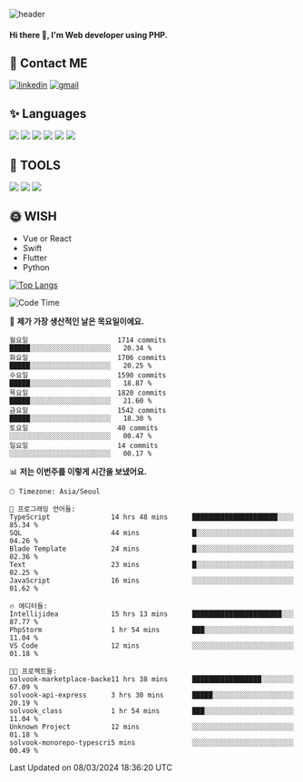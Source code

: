 ![header](https://capsule-render.vercel.app/api?type=waving&color=auto&height=300&section=header&text=Elin&fontSize=90&animation=twinkling)

#### Hi there 👋, I'm <b>Web developer</b> using PHP. ####

<!--
- 🔭 I’m currently working on Uniwill
- 🌱 I’m currently learning Vue or React or Python.
-->

<!---#### I am PHP developer --->

## 💌 Contact ME ###
[<img src='https://img.shields.io/badge/-EunjiKo-%230A66C2?style=flat-square&logo=LinkedIn&logoColor=white' alt='linkedin'>](https://www.linkedin.com/in/https://www.linkedin.com/in/eunji-ko-00a907164//)  [<img src='https://img.shields.io/badge/-einee214%40gmail.com-%23EA4335?style=flat-square&logo=Gmail&logoColor=white' alt='gmail'>](einee214@gmail.com)  


## ✨ Languages
<img src='https://img.shields.io/badge/-PHP-%23777BB4?style=for-the-badge&logo=PHP&logoColor=white'> <img src='https://img.shields.io/badge/-Laravel-%23FF2D20?style=for-the-badge&logo=Laravel&logoColor=white'> <img src='https://img.shields.io/badge/Jquery-%230769AD?style=for-the-badge&logo=Jquery&logoColor=white'> <img src='https://img.shields.io/badge/CSS3-%231572B6?style=for-the-badge&logo=CSS3&logoColor=white'> <img src='https://img.shields.io/badge/Bootstrap-%237952B3?style=for-the-badge&logo=Bootstrap&logoColor=white' > <img src='https://img.shields.io/badge/MySQL-%234479A1?style=for-the-badge&logo=MySQL&logoColor=white' >

## 🌷 TOOLS
<img src='https://img.shields.io/badge/PHPSTORM-%23000000?style=for-the-badge&logo=PhpStorm&logoColor=white' > <img src='https://img.shields.io/badge/GitLab-%23FCA121?style=for-the-badge&logo=GitLab&logoColor=white' > <img src='https://img.shields.io/badge/GitHub-%23181717?style=for-the-badge&logo=GitHub&logoColor=white'>


## 🌞 WISH
- Vue or React
- Swift
- Flutter
- Python


[![Top Langs](https://github-readme-stats.vercel.app/api/top-langs/?username=ein214&layout=compact)](https://github.com/anuraghazra/github-readme-stats)

<!--START_SECTION:waka-->
![Code Time](http://img.shields.io/badge/Code%20Time-3%2C321%20hrs%2043%20mins-blue)

📅 **제가 가장 생산적인 날은 목요일이에요.** 

```text
월요일                      1714 commits        █████░░░░░░░░░░░░░░░░░░░░   20.34 % 
화요일                      1706 commits        █████░░░░░░░░░░░░░░░░░░░░   20.25 % 
수요일                      1590 commits        █████░░░░░░░░░░░░░░░░░░░░   18.87 % 
목요일                      1820 commits        █████░░░░░░░░░░░░░░░░░░░░   21.60 % 
금요일                      1542 commits        █████░░░░░░░░░░░░░░░░░░░░   18.30 % 
토요일                      40 commits          ░░░░░░░░░░░░░░░░░░░░░░░░░   00.47 % 
일요일                      14 commits          ░░░░░░░░░░░░░░░░░░░░░░░░░   00.17 % 
```


📊 **저는 이번주를 이렇게 시간을 보냈어요.** 

```text
🕑︎ Timezone: Asia/Seoul

💬 프로그래밍 언어들: 
TypeScript               14 hrs 48 mins      █████████████████████░░░░   85.34 % 
SQL                      44 mins             █░░░░░░░░░░░░░░░░░░░░░░░░   04.26 % 
Blade Template           24 mins             █░░░░░░░░░░░░░░░░░░░░░░░░   02.36 % 
Text                     23 mins             █░░░░░░░░░░░░░░░░░░░░░░░░   02.25 % 
JavaScript               16 mins             ░░░░░░░░░░░░░░░░░░░░░░░░░   01.62 % 

🔥 에디터들: 
Intellijidea             15 hrs 13 mins      ██████████████████████░░░   87.77 % 
PhpStorm                 1 hr 54 mins        ███░░░░░░░░░░░░░░░░░░░░░░   11.04 % 
VS Code                  12 mins             ░░░░░░░░░░░░░░░░░░░░░░░░░   01.18 % 

🐱‍💻 프로젝트들: 
solvook-marketplace-backe11 hrs 38 mins      █████████████████░░░░░░░░   67.09 % 
solvook-api-express      3 hrs 30 mins       █████░░░░░░░░░░░░░░░░░░░░   20.19 % 
solvook_class            1 hr 54 mins        ███░░░░░░░░░░░░░░░░░░░░░░   11.04 % 
Unknown Project          12 mins             ░░░░░░░░░░░░░░░░░░░░░░░░░   01.18 % 
solvook-monorepo-typescri5 mins              ░░░░░░░░░░░░░░░░░░░░░░░░░   00.49 % 
```


 Last Updated on 08/03/2024 18:36:20 UTC
<!--END_SECTION:waka-->

<!---![GitHub stats](https://github-readme-stats.vercel.app/api?username=ein214&show_icons=true&theme=dracula)  --->




